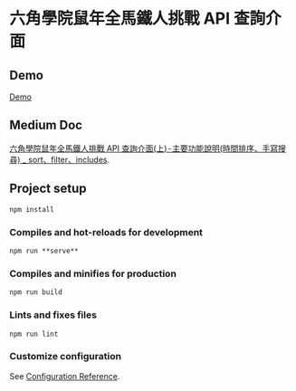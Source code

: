 # 六角學院鼠年全馬鐵人挑戰 API 查詢介面

## Demo

[Demo](https://itsems.github.io/hex_list/)

## Medium Doc

[六角學院鼠年全馬鐵人挑戰 API 查詢介面(上) - 主要功能說明(時間排序、手寫搜尋) _ sort、filter、includes](https://medium.com/itsems-frontend/%E5%85%AD%E8%A7%92%E5%AD%B8%E9%99%A2%E9%BC%A0%E5%B9%B4%E5%85%A8%E9%A6%AC%E9%90%B5%E4%BA%BA%E6%8C%91%E6%88%B0-api-%E6%9F%A5%E8%A9%A2%E4%BB%8B%E9%9D%A2-%E4%B8%8A-%E4%B8%BB%E8%A6%81%E5%8A%9F%E8%83%BD%E8%AA%AA%E6%98%8E-%E6%99%82%E9%96%93%E6%8E%92%E5%BA%8F-%E6%89%8B%E5%AF%AB%E6%90%9C%E5%B0%8B-sort-filter-includes-3f6cd4a5806c).


## Project setup
```
npm install
```

### Compiles and hot-reloads for development
```
npm run **serve**
```

### Compiles and minifies for production
```
npm run build
```

### Lints and fixes files
```
npm run lint
```

### Customize configuration
See [Configuration Reference](https://cli.vuejs.org/config/).
